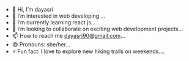 - 👋 Hi, I’m dayasri
- 👀 I’m interested in web developing ...
- 🌱 I’m currently learning react js...
- 💞️ I’m looking to collaborate on exciting web development projects...
- 📫 How to reach me dayasri90@gmail.com...
- 😄 Pronouns: she/her...
- ⚡ Fun fact: I love to explore new hiking trails on weekends....

<!---
Sridaya/Sridaya is a ✨ special ✨ repository because its `README.md` (this file) appears on your GitHub profile.
You can click the Preview link to take a look at your changes.
--->
